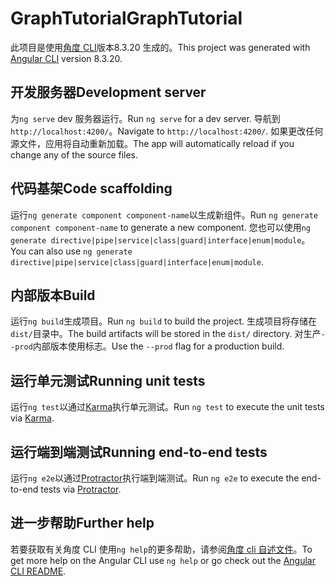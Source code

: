 # <a name="graphtutorial"></a><span data-ttu-id="ee459-101">GraphTutorial</span><span class="sxs-lookup"><span data-stu-id="ee459-101">GraphTutorial</span></span>

<span data-ttu-id="ee459-102">此项目是使用[角度 CLI](https://github.com/angular/angular-cli)版本8.3.20 生成的。</span><span class="sxs-lookup"><span data-stu-id="ee459-102">This project was generated with [Angular CLI](https://github.com/angular/angular-cli) version 8.3.20.</span></span>

## <a name="development-server"></a><span data-ttu-id="ee459-103">开发服务器</span><span class="sxs-lookup"><span data-stu-id="ee459-103">Development server</span></span>

<span data-ttu-id="ee459-104">为`ng serve` dev 服务器运行。</span><span class="sxs-lookup"><span data-stu-id="ee459-104">Run `ng serve` for a dev server.</span></span> <span data-ttu-id="ee459-105">导航到 `http://localhost:4200/`。</span><span class="sxs-lookup"><span data-stu-id="ee459-105">Navigate to `http://localhost:4200/`.</span></span> <span data-ttu-id="ee459-106">如果更改任何源文件，应用将自动重新加载。</span><span class="sxs-lookup"><span data-stu-id="ee459-106">The app will automatically reload if you change any of the source files.</span></span>

## <a name="code-scaffolding"></a><span data-ttu-id="ee459-107">代码基架</span><span class="sxs-lookup"><span data-stu-id="ee459-107">Code scaffolding</span></span>

<span data-ttu-id="ee459-108">运行`ng generate component component-name`以生成新组件。</span><span class="sxs-lookup"><span data-stu-id="ee459-108">Run `ng generate component component-name` to generate a new component.</span></span> <span data-ttu-id="ee459-109">您也可以使用`ng generate directive|pipe|service|class|guard|interface|enum|module`。</span><span class="sxs-lookup"><span data-stu-id="ee459-109">You can also use `ng generate directive|pipe|service|class|guard|interface|enum|module`.</span></span>

## <a name="build"></a><span data-ttu-id="ee459-110">内部版本</span><span class="sxs-lookup"><span data-stu-id="ee459-110">Build</span></span>

<span data-ttu-id="ee459-111">运行`ng build`生成项目。</span><span class="sxs-lookup"><span data-stu-id="ee459-111">Run `ng build` to build the project.</span></span> <span data-ttu-id="ee459-112">生成项目将存储在`dist/`目录中。</span><span class="sxs-lookup"><span data-stu-id="ee459-112">The build artifacts will be stored in the `dist/` directory.</span></span> <span data-ttu-id="ee459-113">对生产`--prod`内部版本使用标志。</span><span class="sxs-lookup"><span data-stu-id="ee459-113">Use the `--prod` flag for a production build.</span></span>

## <a name="running-unit-tests"></a><span data-ttu-id="ee459-114">运行单元测试</span><span class="sxs-lookup"><span data-stu-id="ee459-114">Running unit tests</span></span>

<span data-ttu-id="ee459-115">运行`ng test`以通过[Karma](https://karma-runner.github.io)执行单元测试。</span><span class="sxs-lookup"><span data-stu-id="ee459-115">Run `ng test` to execute the unit tests via [Karma](https://karma-runner.github.io).</span></span>

## <a name="running-end-to-end-tests"></a><span data-ttu-id="ee459-116">运行端到端测试</span><span class="sxs-lookup"><span data-stu-id="ee459-116">Running end-to-end tests</span></span>

<span data-ttu-id="ee459-117">运行`ng e2e`以通过[Protractor](http://www.protractortest.org/)执行端到端测试。</span><span class="sxs-lookup"><span data-stu-id="ee459-117">Run `ng e2e` to execute the end-to-end tests via [Protractor](http://www.protractortest.org/).</span></span>

## <a name="further-help"></a><span data-ttu-id="ee459-118">进一步帮助</span><span class="sxs-lookup"><span data-stu-id="ee459-118">Further help</span></span>

<span data-ttu-id="ee459-119">若要获取有关角度 CLI 使用`ng help`的更多帮助，请参阅[角度 cli 自述文件](https://github.com/angular/angular-cli/blob/master/README.md)。</span><span class="sxs-lookup"><span data-stu-id="ee459-119">To get more help on the Angular CLI use `ng help` or go check out the [Angular CLI README](https://github.com/angular/angular-cli/blob/master/README.md).</span></span>
